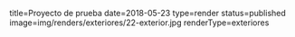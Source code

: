 title=Proyecto de prueba
date=2018-05-23
type=render
status=published
image=img/renders/exteriores/22-exterior.jpg
renderType=exteriores
~~~~~~
